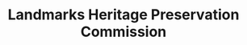 ---
layout: repo
title: "Landmarks Heritage Preservation Commission"
id: 11549
permalink: repos/11549/
---